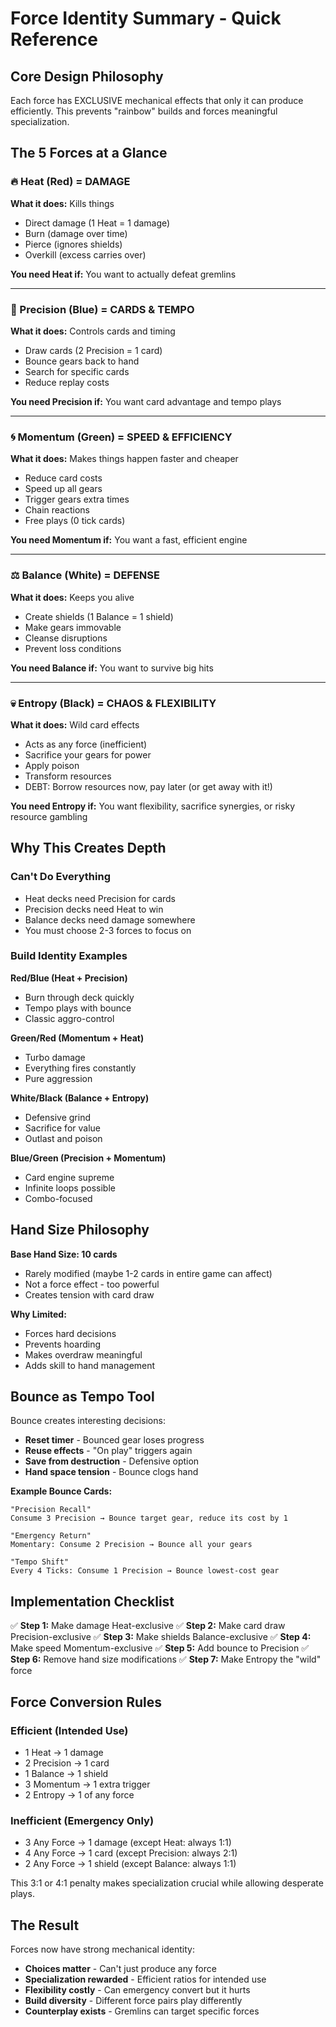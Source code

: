 # Force Identity Summary - Quick Reference

## Core Design Philosophy
Each force has EXCLUSIVE mechanical effects that only it can produce efficiently. This prevents "rainbow" builds and forces meaningful specialization.

## The 5 Forces at a Glance

### 🔥 Heat (Red) = DAMAGE
**What it does:** Kills things
- Direct damage (1 Heat = 1 damage)
- Burn (damage over time)
- Pierce (ignores shields)
- Overkill (excess carries over)

**You need Heat if:** You want to actually defeat gremlins

---

### 🎯 Precision (Blue) = CARDS & TEMPO
**What it does:** Controls cards and timing
- Draw cards (2 Precision = 1 card)
- Bounce gears back to hand
- Search for specific cards
- Reduce replay costs

**You need Precision if:** You want card advantage and tempo plays

---

### 🌀 Momentum (Green) = SPEED & EFFICIENCY
**What it does:** Makes things happen faster and cheaper
- Reduce card costs
- Speed up all gears
- Trigger gears extra times
- Chain reactions
- Free plays (0 tick cards)

**You need Momentum if:** You want a fast, efficient engine

---

### ⚖️ Balance (White) = DEFENSE
**What it does:** Keeps you alive
- Create shields (1 Balance = 1 shield)
- Make gears immovable
- Cleanse disruptions
- Prevent loss conditions

**You need Balance if:** You want to survive big hits

---

### 💀 Entropy (Black) = CHAOS & FLEXIBILITY
**What it does:** Wild card effects
- Acts as any force (inefficient)
- Sacrifice your gears for power
- Apply poison
- Transform resources
- DEBT: Borrow resources now, pay later (or get away with it!)

**You need Entropy if:** You want flexibility, sacrifice synergies, or risky resource gambling

## Why This Creates Depth

### Can't Do Everything
- Heat decks need Precision for cards
- Precision decks need Heat to win
- Balance decks need damage somewhere
- You must choose 2-3 forces to focus on

### Build Identity Examples

**Red/Blue (Heat + Precision)**
- Burn through deck quickly
- Tempo plays with bounce
- Classic aggro-control

**Green/Red (Momentum + Heat)**
- Turbo damage
- Everything fires constantly
- Pure aggression

**White/Black (Balance + Entropy)**
- Defensive grind
- Sacrifice for value
- Outlast and poison

**Blue/Green (Precision + Momentum)**
- Card engine supreme
- Infinite loops possible
- Combo-focused

## Hand Size Philosophy

**Base Hand Size: 10 cards**
- Rarely modified (maybe 1-2 cards in entire game can affect)
- Not a force effect - too powerful
- Creates tension with card draw

**Why Limited:**
- Forces hard decisions
- Prevents hoarding
- Makes overdraw meaningful
- Adds skill to hand management

## Bounce as Tempo Tool

Bounce creates interesting decisions:
- **Reset timer** - Bounced gear loses progress
- **Reuse effects** - "On play" triggers again
- **Save from destruction** - Defensive option
- **Hand space tension** - Bounce clogs hand

**Example Bounce Cards:**
```
"Precision Recall"
Consume 3 Precision → Bounce target gear, reduce its cost by 1

"Emergency Return"
Momentary: Consume 2 Precision → Bounce all your gears

"Tempo Shift"
Every 4 Ticks: Consume 1 Precision → Bounce lowest-cost gear
```

## Implementation Checklist

✅ **Step 1:** Make damage Heat-exclusive
✅ **Step 2:** Make card draw Precision-exclusive
✅ **Step 3:** Make shields Balance-exclusive
✅ **Step 4:** Make speed Momentum-exclusive
✅ **Step 5:** Add bounce to Precision
✅ **Step 6:** Remove hand size modifications
✅ **Step 7:** Make Entropy the "wild" force

## Force Conversion Rules

### Efficient (Intended Use)
- 1 Heat → 1 damage
- 2 Precision → 1 card
- 1 Balance → 1 shield
- 3 Momentum → 1 extra trigger
- 2 Entropy → 1 of any force

### Inefficient (Emergency Only)
- 3 Any Force → 1 damage (except Heat: always 1:1)
- 4 Any Force → 1 card (except Precision: always 2:1)
- 2 Any Force → 1 shield (except Balance: always 1:1)

This 3:1 or 4:1 penalty makes specialization crucial while allowing desperate plays.

## The Result

Forces now have strong mechanical identity:
- **Choices matter** - Can't just produce any force
- **Specialization rewarded** - Efficient ratios for intended use
- **Flexibility costly** - Can emergency convert but it hurts
- **Build diversity** - Different force pairs play differently
- **Counterplay exists** - Gremlins can target specific forces